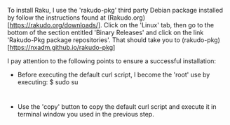 To install Raku, I use the 'rakudo-pkg' third party Debian package
installed by follow the instructions found at
(Rakudo.org)[https://rakudo.org/downloads/]. Click on the 'Linux' tab,
then go to the bottom of the section entitled 'Binary Releases'
and click on the link 'Rakudo-Pkg package repositories'.
That should take you to
(rakudo-pkg)
[https://nxadm.github.io/rakudo-pkg]



I pay attention to the following points to ensure a successful
installation:

+ Before executing the default curl script, I become the 'root'
  use by executing:
    $ sudo su
    #

+ Use the 'copy' button to copy the default curl script and execute
  it in terminal window you used in the previous step.

